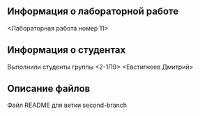 ## Информация о лабораторной работе

<Лабораторная работа номер 11>

## Информация о студентах

Выполнили студенты группы <2-1П9>
<Евстигнеев Дмитрий>

## Описание файлов

Файл README для ветки second-branch
